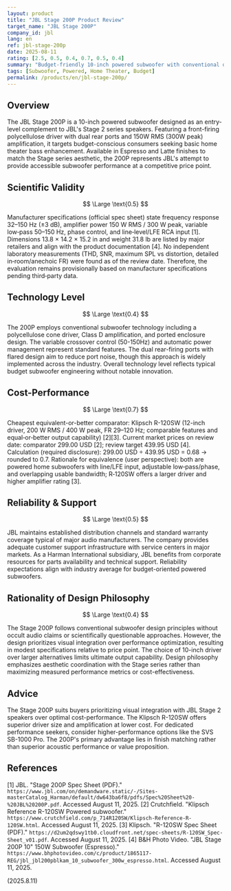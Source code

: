 ```yaml
---
layout: product
title: "JBL Stage 200P Product Review"
target_name: "JBL Stage 200P"
company_id: jbl
lang: en
ref: jbl-stage-200p
date: 2025-08-11
rating: [2.5, 0.5, 0.4, 0.7, 0.5, 0.4]
summary: "Budget-friendly 10-inch powered subwoofer with conventional design and adequate performance for entry-level home theater setups"
tags: [Subwoofer, Powered, Home Theater, Budget]
permalink: /products/en/jbl-stage-200p/
---
```


## Overview

The JBL Stage 200P is a 10-inch powered subwoofer designed as an entry-level complement to JBL's Stage 2 series speakers. Featuring a front-firing polycellulose driver with dual rear ports and 150W RMS (300W peak) amplification, it targets budget-conscious consumers seeking basic home theater bass enhancement. Available in Espresso and Latte finishes to match the Stage series aesthetic, the 200P represents JBL's attempt to provide accessible subwoofer performance at a competitive price point.

## Scientific Validity

$$ \Large \text{0.5} $$

Manufacturer specifications (official spec sheet) state frequency response 32–150 Hz (±3 dB), amplifier power 150 W RMS / 300 W peak, variable low‑pass 50–150 Hz, phase control, and line‑level/LFE RCA input [1]. Dimensions 13.8 × 14.2 × 15.2 in and weight 31.8 lb are listed by major retailers and align with the product documentation [4]. No independent laboratory measurements (THD, SNR, maximum SPL vs distortion, detailed in‑room/anechoic FR) were found as of the review date. Therefore, the evaluation remains provisionally based on manufacturer specifications pending third‑party data.

## Technology Level

$$ \Large \text{0.4} $$

The 200P employs conventional subwoofer technology including a polycellulose cone driver, Class D amplification, and ported enclosure design. The variable crossover control (50-150Hz) and automatic power management represent standard features. The dual rear-firing ports with flared design aim to reduce port noise, though this approach is widely implemented across the industry. Overall technology level reflects typical budget subwoofer engineering without notable innovation.

## Cost-Performance

$$ \Large \text{0.7} $$

Cheapest equivalent-or-better comparator: Klipsch R-120SW (12-inch driver, 200 W RMS / 400 W peak, FR 29–120 Hz; comparable features and equal‑or‑better output capability) [2][3]. Current market prices on review date: comparator 299.00 USD [2]; review target 439.95 USD [4]. Calculation (required disclosure): 299.00 USD ÷ 439.95 USD = 0.68 → rounded to 0.7. Rationale for equivalence (user perspective): both are powered home subwoofers with line/LFE input, adjustable low‑pass/phase, and overlapping usable bandwidth; R‑120SW offers a larger driver and higher amplifier rating [3].

## Reliability & Support

$$ \Large \text{0.5} $$

JBL maintains established distribution channels and standard warranty coverage typical of major audio manufacturers. The company provides adequate customer support infrastructure with service centers in major markets. As a Harman International subsidiary, JBL benefits from corporate resources for parts availability and technical support. Reliability expectations align with industry average for budget-oriented powered subwoofers.

## Rationality of Design Philosophy

$$ \Large \text{0.4} $$

The Stage 200P follows conventional subwoofer design principles without occult audio claims or scientifically questionable approaches. However, the design prioritizes visual integration over performance optimization, resulting in modest specifications relative to price point. The choice of 10-inch driver over larger alternatives limits ultimate output capability. Design philosophy emphasizes aesthetic coordination with the Stage series rather than maximizing measured performance metrics or cost-effectiveness.

## Advice

The Stage 200P suits buyers prioritizing visual integration with JBL Stage 2 speakers over optimal cost-performance. The Klipsch R-120SW offers superior driver size and amplification at lower cost. For dedicated performance seekers, consider higher-performance options like the SVS SB-1000 Pro. The 200P's primary advantage lies in finish matching rather than superior acoustic performance or value proposition.

## References

[1] JBL. "Stage 200P Spec Sheet (PDF)." `https://www.jbl.com/on/demandware.static/-/Sites-masterCatalog_Harman/default/dw643ba6f8/pdfs/Spec%20Sheet%20-%20JBL%20200P.pdf`. Accessed August 11, 2025.
[2] Crutchfield. "Klipsch Reference R-120SW Powered subwoofer." `https://www.crutchfield.com/p_714R120SW/Klipsch-Reference-R-120SW.html`. Accessed August 11, 2025.
[3] Klipsch. "R-120SW Spec Sheet (PDF)." `https://d2um2qdswy1tb0.cloudfront.net/spec-sheets/R-120SW_Spec-Sheet_v01.pdf`. Accessed August 11, 2025.
[4] B&H Photo Video. "JBL Stage 200P 10" 150W Subwoofer (Espresso)." `https://www.bhphotovideo.com/c/product/1865117-REG/jbl_jbl200pblkam_10_subwoofer_300w_espresso.html`. Accessed August 11, 2025.

(2025.8.11)